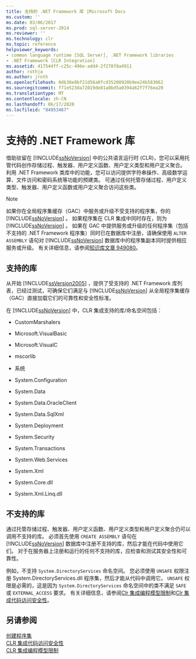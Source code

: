 ```yaml
---
title: 支持的 .NET Framework 库 |Microsoft Docs
ms.custom: ''
ms.date: 03/06/2017
ms.prod: sql-server-2014
ms.reviewer: ''
ms.technology: clr
ms.topic: reference
helpviewer_keywords:
- common language runtime [SQL Server], .NET Framework libraries
- .NET Framework [CLR Integration]
ms.assetid: 417544ff-c25c-496e-add4-2f278f8a4911
author: rothja
ms.author: jroth
ms.openlocfilehash: 0db38e8bf21d56a0fcd35208920b9ee24b583062
ms.sourcegitcommit: f71e523da72019de81a8bd5a0394a62f7f76ea20
ms.translationtype: MT
ms.contentlocale: zh-CN
ms.lasthandoff: 06/17/2020
ms.locfileid: "84953467"
---
```

# <a name="supported-net-framework-libraries"></a>支持的 .NET Framework 库
  借助驻留在 [!INCLUDE[ssNoVersion](../../../includes/ssnoversion-md.md)] 中的公共语言运行时 (CLR)，您可以采用托管代码创作存储过程、触发器、用户定义函数、用户定义类型和用户定义聚合。 利用 .NET Framework 类库中的功能，您可以访问提供字符串操作、高级数学运算、文件访问和密码系统等功能的预建类。 可通过任何托管存储过程、用户定义类型、触发器、用户定义函数或用户定义聚合访问这些类。  
  
> [!NOTE]  
>  如果你在全局程序集缓存（GAC）中服务或升级不受支持的程序集，你的 [!INCLUDE[ssNoVersion](../../../includes/ssnoversion-md.md)] 。 如果程序集在 CLR 集成中同时存在，则为 [!INCLUDE[ssNoVersion](../../../includes/ssnoversion-md.md)] 。 如果在 GAC 中提供服务或升级的任何程序集（包括不支持的 .NET Framework 程序集）同时已在数据库中注册，请确保使用 `ALTER ASSEMBLY` 语句对 [!INCLUDE[ssNoVersion](../../../includes/ssnoversion-md.md)] 数据库中的程序集副本同时提供相应服务或升级。 有关详细信息，请参阅[知识库文章 949080](https://support.microsoft.com/kb/949080)。  
  
## <a name="supported-libraries"></a>支持的库  
 从开始 [!INCLUDE[ssVersion2005](../../../includes/ssnoversion-md.md)] ，提供了受支持的 .NET Framework 库列表，已经过测试，可确保它们满足与 [!INCLUDE[ssNoVersion](../../../includes/ssnoversion-md.md)] 从全局程序集缓存（GAC）直接加载它们的可靠性和安全性标准。  
  
 在 [!INCLUDE[ssNoVersion](../../../includes/ssnoversion-md.md)] 中，CLR 集成支持的库/命名空间包括：  
  
-   CustomMarshalers  
  
-   Microsoft.VisualBasic  
  
-   Microsoft.VisualC  
  
-   mscorlib  
  
-   系统  
  
-   System.Configuration  
  
-   System.Data  
  
-   System.Data.OracleClient  
  
-   System.Data.SqlXml  
  
-   System.Deployment  
  
-   System.Security  
  
-   System.Transactions  
  
-   System.Web.Services  
  
-   System.Xml  
  
-   System.Core.dll  
  
-   System.Xml.Linq.dll  
  
## <a name="unsupported-libraries"></a>不支持的库  
 通过托管存储过程、触发器、用户定义函数、用户定义类型和用户定义聚合仍可以调用不支持的库。 必须首先使用 `CREATE ASSEMBLY` 语句在 [!INCLUDE[ssNoVersion](../../../includes/ssnoversion-md.md)] 数据库中注册不支持的库，然后才能在代码中使用它们。 对于在服务器上注册和运行的任何不支持的库，应检查和测试其安全性和可靠性。  
  
 例如，不支持 `System.DirectoryServices` 命名空间。 您必须使用 `UNSAFE` 权限注册 System.DirectoryServices.dll 程序集，然后才能从代码中调用它。 `UNSAFE` 权限是必需的，这是因为 `System.DirectoryServices` 命名空间中的类不满足 `SAFE` 或 `EXTERNAL_ACCESS` 要求。 有关详细信息，请参阅[Clr 集成编程模型限制](clr-integration-programming-model-restrictions.md)和[Clr 集成代码访问安全性](../security/clr-integration-code-access-security.md)。  
  
## <a name="see-also"></a>另请参阅  
 [创建程序集](../assemblies/creating-an-assembly.md)   
 [CLR 集成代码访问安全性](../security/clr-integration-code-access-security.md)   
 [CLR 集成编程模型限制](clr-integration-programming-model-restrictions.md)  
  
  
